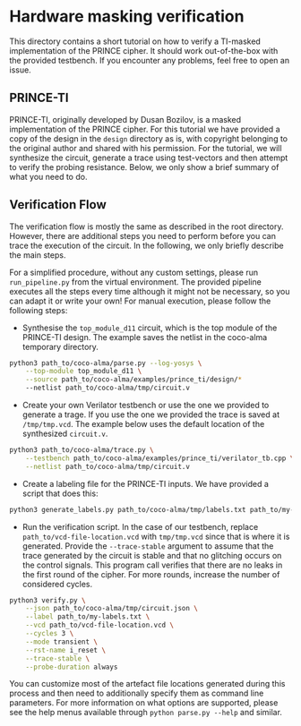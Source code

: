 # Hardware masking verification

This directory contains a short tutorial on how to verify a TI-masked implementation of the PRINCE cipher.
It should work out-of-the-box with the provided testbench. If you encounter any problems, feel free to open an issue.

## PRINCE-TI

PRINCE-TI, originally developed by Dusan Bozilov, is a masked implementation of the PRINCE cipher. For this tutorial we have provided a copy of the design in the `design` directory as is, with copyright belonging to the original author and shared with his permission.
For the tutorial, we will synthesize the circuit, generate a trace using test-vectors and then attempt to verify the probing resistance. Below, we only show a brief summary of what you need to do.

## Verification Flow

The verification flow is mostly the same as described in the root directory. However, there are additional steps
you need to perform before you can trace the execution of the circuit. In the following, we only briefly describe
the main steps.

For a simplified procedure, without any custom settings, please run `run_pipeline.py` from the virtual environment. The provided pipeline executes all the steps every time although it might not be necessary, so you can adapt it or write your own! For manual execution, please follow the following steps:

* Synthesise the `top_module_d11` circuit, which is the top module of the PRINCE-TI design. The example saves the netlist in the coco-alma temporary directory.
```bash
python3 path_to/coco-alma/parse.py --log-yosys \
    --top-module top_module_d11 \
    --source path_to/coco-alma/examples/prince_ti/design/*
    --netlist path_to/coco-alma/tmp/circuit.v
```

* Create your own Verilator testbench or use the one we provided to generate a trage. If you use the one we provided the trace is saved at `/tmp/tmp.vcd`. The example below uses the default location of the synthesized `circuit.v`.
```bash
python3 path_to/coco-alma/trace.py \
    --testbench path_to/coco-alma/examples/prince_ti/verilator_tb.cpp \
    --netlist path_to/coco-alma/tmp/circuit.v
```
* Create a labeling file for the PRINCE-TI inputs. We have provided a script that does this:
```bash
python3 generate_labels.py path_to/coco-alma/tmp/labels.txt path_to/my-labels.txt
```
* Run the verification script. In the case of our testbench, replace `path_to/vcd-file-location.vcd` with `tmp/tmp.vcd` since that is where it is generated. Provide the `--trace-stable` argument to assume that the trace generated by the circuit is stable and that no glitching occurs on the control signals. This program call verifies that there are no leaks in the first round of the cipher. For more rounds, increase the number of considered cycles.
```bash
python3 verify.py \
    --json path_to/coco-alma/tmp/circuit.json \
    --label path_to/my-labels.txt \
    --vcd path_to/vcd-file-location.vcd \
    --cycles 3 \
    --mode transient \
    --rst-name i_reset \
    --trace-stable \
    --probe-duration always
```

You can customize most of the artefact file locations generated during this process and then need to
additionally specify them as command line parameters. For more information on what options are supported,
please see the help menus available through `python parse.py --help` and similar.
